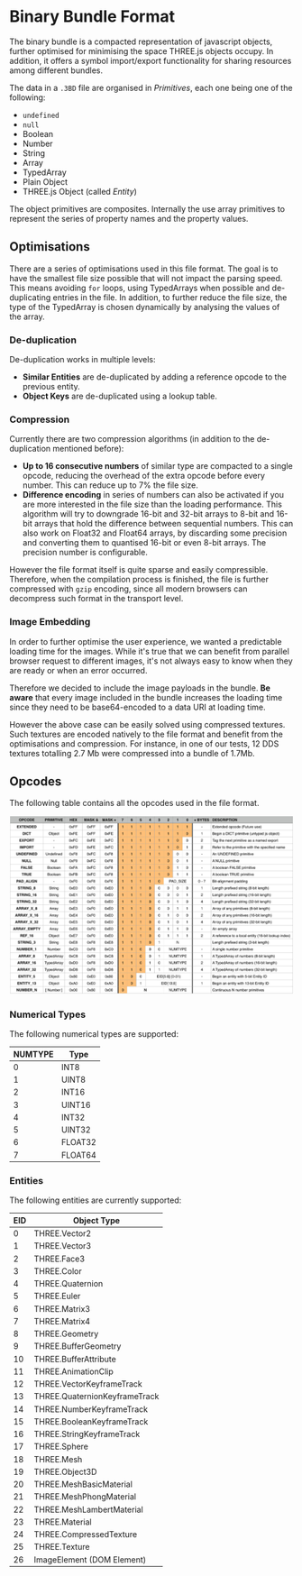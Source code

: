 
# Binary Bundle Format

The binary bundle is a compacted representation of javascript objects, further optimised for minimising the space THREE.js objects occupy. In addition, it offers a symbol import/export functionality for sharing resources among different bundles.

The data in a `.3BD` file are organised in _Primitives_, each one being one of the following:

* `undefined`
* `null`
* Boolean
* Number
* String
* Array
* TypedArray
* Plain Object
* THREE.js Object (called _Entity_)

The object primitives are composites. Internally the use array primitives to represent the series of property names and the property values. 

## Optimisations

There are a series of optimisations used in this file format. The goal is to have the smallest file size possible that will not impact the parsing speed. This means avoiding `for` loops, using TypedArrays when possible and de-duplicating entries in the file. In addition, to further reduce the file size, the type of the TypedArray is chosen dynamically by analysing the values of the array.

### De-duplication

De-duplication works in multiple levels:

* __Similar Entities__ are de-duplicated by adding a reference opcode to the previous entity.
* __Object Keys__ are de-duplicated using a lookup table.

### Compression

Currently there are two compression algorithms (in addition to the de-duplication mentioned before):

* __Up to 16 consecutive numbers__ of similar type are compacted to a single opcode, reducing the overhead of the extra opcode before every number. This can reduce up to 7% the file size.
* __Difference encoding__ in series of numbers can also be activated if you are more interested in the file size than the loading performance. This algorithm will try to downgrade 16-bit and 32-bit arrays to 8-bit and 16-bit arrays that hold the difference between sequential numbers. This can also work on Float32 and Float64 arrays, by discarding some precision and converting them to quantised 16-bit or even 8-bit arrays. The precision number is configurable.

However the file format itself is quite sparse and easily compressible. Therefore, when the compilation process is finished, the file is further compressed with `gzip` encoding, since all modern browsers can decompress such format in the transport level.

### Image Embedding

In order to further optimise the user experience, we wanted a predictable loading time for the images. While it's true that we can benefit from parallel browser request to different images, it's not always easy to know when they are ready or when an error occurred.

Therefore we decided to include the image payloads in the bundle. __Be aware__ that every image included in the bundle increases the loading time since they need to be base64-encoded to a data URI at loading time.

However the above case can be easily solved using compressed textures. Such textures are encoded natively to the file format and benefit from the optimisations and compression. For instance, in one of our tests, 12 DDS textures totalling 2.7 Mb were compressed into a bundle of 1.7Mb.

## Opcodes

The following table contains all the opcodes used in the file format.

<img src="https://raw.githubusercontent.com/wavesoft/three-bundles/master/doc/opcodes.jpg" />

### Numerical Types

The following numerical types are supported:

| NUMTYPE | Type      |
|---------|-----------|
| 0       | INT8      |
| 1       | UINT8     |
| 2       | INT16     |
| 3       | UINT16    |
| 4       | INT32     |
| 5       | UINT32    |
| 6       | FLOAT32   |
| 7       | FLOAT64   |

### Entities

The following entities are currently supported:

| EID | Object Type                   |
|-----|-------------------------------|
| 0   | THREE.Vector2                 |
| 1   | THREE.Vector3                 |
| 2   | THREE.Face3                   |
| 3   | THREE.Color                   |
| 4   | THREE.Quaternion              |
| 5   | THREE.Euler                   |
| 6   | THREE.Matrix3                 |
| 7   | THREE.Matrix4                 |
| 8   | THREE.Geometry                |
| 9   | THREE.BufferGeometry          |
| 10  | THREE.BufferAttribute         |
| 11  | THREE.AnimationClip           |
| 12  | THREE.VectorKeyframeTrack     |
| 13  | THREE.QuaternionKeyframeTrack |
| 14  | THREE.NumberKeyframeTrack     |
| 15  | THREE.BooleanKeyframeTrack    |
| 16  | THREE.StringKeyframeTrack     |
| 17  | THREE.Sphere                  |
| 18  | THREE.Mesh                    |
| 19  | THREE.Object3D                |
| 20  | THREE.MeshBasicMaterial       |
| 21  | THREE.MeshPhongMaterial       |
| 22  | THREE.MeshLambertMaterial     |
| 23  | THREE.Material                |
| 24  | THREE.CompressedTexture       |
| 25  | THREE.Texture                 |
| 26  | ImageElement (DOM Element)    |

